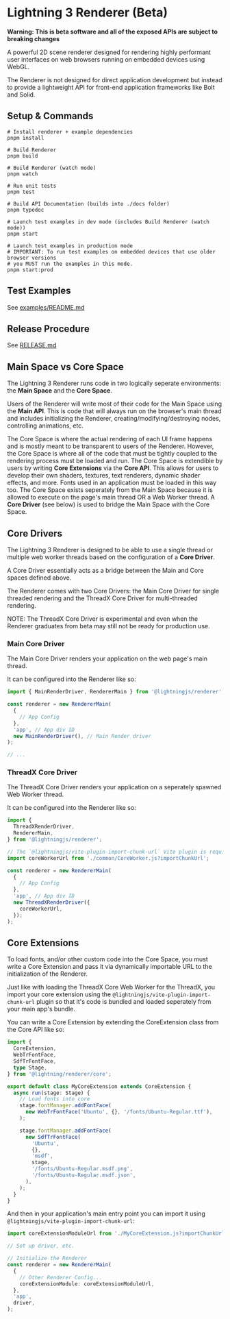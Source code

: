 # Lightning 3 Renderer (Beta)

**Warning: This is beta software and all of the exposed APIs are subject to
breaking changes**

A powerful 2D scene renderer designed for rendering highly performant user
interfaces on web browsers running on embedded devices using WebGL.

The Renderer is not designed for direct application development but instead
to provide a lightweight API for front-end application frameworks like Bolt and
Solid.

## Setup & Commands

```
# Install renderer + example dependencies
pnpm install

# Build Renderer
pnpm build

# Build Renderer (watch mode)
pnpm watch

# Run unit tests
pnpm test

# Build API Documentation (builds into ./docs folder)
pnpm typedoc

# Launch test examples in dev mode (includes Build Renderer (watch mode))
pnpm start

# Launch test examples in production mode
# IMPORTANT: To run test examples on embedded devices that use older browser versions
# you MUST run the examples in this mode.
pnpm start:prod
```

## Test Examples

See [examples/README.md](./examples/README.md)

## Release Procedure

See [RELEASE.md](./RELEASE.md)

## Main Space vs Core Space

The Lightning 3 Renderer runs code in two logically seperate environments:
the **Main Space** and the **Core Space**.

Users of the Renderer will write most of their code for the Main Space using
the **Main API**. This is code that will always run on the browser's main thread
and includes initializing the Renderer, creating/modifying/destroying nodes,
controlling animations, etc.

The Core Space is where the actual rendering of each UI frame happens and is
mostly meant to be transparent to users of the Renderer. However, the Core Space
is where all of the code that must be tightly coupled to the rendering process
must be loaded and run. The Core Space is extendible by users by writing
**Core Extensions** via the **Core API**. This allows for users to develop their
own shaders, textures, text renderers, dynamic shader effects, and more. Fonts
used in an application must be loaded in this way too. The Core Space exists
seperately from the Main Space because it is allowed to execute on the page's
main thread OR a Web Worker thread. A **Core Driver** (see below) is used to
bridge the Main Space with the Core Space.

## Core Drivers

The Lightning 3 Renderer is designed to be able to use a single thread or
multiple web worker threads based on the configuration of a **Core Driver**.

A Core Driver essentially acts as a bridge between the Main and Core spaces
defined above.

The Renderer comes with two Core Drivers: the Main Core Driver for single
threaded rendering and the ThreadX Core Driver for multi-threaded rendering.

NOTE: The ThreadX Core Driver is experimental and even when the Renderer
graduates from beta may still not be ready for production use.

### Main Core Driver

The Main Core Driver renders your application on the web page's main thread.

It can be configured into the Renderer like so:

```ts
import { MainRenderDriver, RendererMain } from '@lightningjs/renderer';

const renderer = new RendererMain(
  {
    // App Config
  },
  'app', // App div ID
  new MainRenderDriver(), // Main Render driver
);

// ...
```

### ThreadX Core Driver

The ThreadX Core Driver renders your application on a seperately spawned
Web Worker thread.

It can be configured into the Renderer like so:

```ts
import {
  ThreadXRenderDriver,
  RendererMain,
} from '@lightningjs/renderer';

// The `@lightningjs/vite-plugin-import-chunk-url` Vite plugin is required for this:
import coreWorkerUrl from './common/CoreWorker.js?importChunkUrl';

const renderer = new RendererMain(
  {
    // App Config
  },
  'app', // App div ID
  new ThreadXRenderDriver({
    coreWorkerUrl,
  });
);
```

## Core Extensions

To load fonts, and/or other custom code into the Core Space, you must write a
Core Extension and pass it via dynamically importable URL to the initialization
of the Renderer.

Just like with loading the ThreadX Core Web Worker for the ThreadX, you import
your core extension using the `@lightningjs/vite-plugin-import-chunk-url` plugin so that
it's code is bundled and loaded seperately from your main app's bundle.

You can write a Core Extension by extending the CoreExtension class from the
Core API like so:

```ts
import {
  CoreExtension,
  WebTrFontFace,
  SdfTrFontFace,
  type Stage,
} from '@lightning/renderer/core';

export default class MyCoreExtension extends CoreExtension {
  async run(stage: Stage) {
    // Load fonts into core
    stage.fontManager.addFontFace(
      new WebTrFontFace('Ubuntu', {}, '/fonts/Ubuntu-Regular.ttf'),
    );

    stage.fontManager.addFontFace(
      new SdfTrFontFace(
        'Ubuntu',
        {},
        'msdf',
        stage,
        '/fonts/Ubuntu-Regular.msdf.png',
        '/fonts/Ubuntu-Regular.msdf.json',
      ),
    );
  }
}
```

And then in your application's main entry point you can import it using
`@lightningjs/vite-plugin-import-chunk-url`:

```ts
import coreExtensionModuleUrl from './MyCoreExtension.js?importChunkUrl';

// Set up driver, etc.

// Initialize the Renderer
const renderer = new RendererMain(
  {
    // Other Renderer Config...
    coreExtensionModule: coreExtensionModuleUrl,
  },
  'app',
  driver,
);
```
